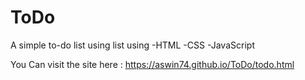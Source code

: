 # ToDo

A simple to-do list using list using 
-HTML
-CSS
-JavaScript


You Can visit the site here : https://aswin74.github.io/ToDo/todo.html

